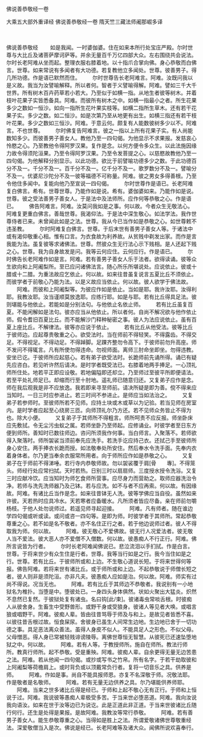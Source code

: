 佛说善恭敬经一卷


大乘五大部外重译经
佛说善恭敬经一卷
隋天竺三藏法师阇那崛多译


　　

佛说善恭敬经
　　如是我闻。一时婆伽婆。住在如来本所行处宝庄严殿。尔时世尊与大比丘及诸菩萨摩诃萨等。并余无量百千万亿四部大众。左右围绕共会说法。尔时长老阿难从坐而起。整理衣服右膝着地。以十指爪合掌向佛。身心恭敬而白佛言。世尊。如来常说有多闻者有大功德。若复教他立多闻处。世尊。彼善男子。得几所功德。作是语已默然而住。
　　尔时世尊告长老阿难言。阿难。汝既问我以是义故。我当为汝譬喻解释。所以者何。智者于义譬喻得解。阿难。譬如三千大千世界。所有树木百卉药草若小若大。乃至似于如横一指。从地生者彼等树木。并着枝叶花果子实皆悉备具。阿难。而彼所有树木之中。如横一指最小之者。所生花果多少之数如一恒沙。如向一指所生花叶果实枝等。如横二指所生草木。还有若干花果子实。多少之数。如二恒沙。如是次第乃至从地更有出生。如横三指还有若干枝叶花果。多少之数如三恒沙。阿难。于意云何。颇复有人能数彼树多少以不。阿难言。不也世尊。
　　尔时佛复告阿难言。彼之一指以上所有花果子实。有人尚能数知多少。而彼善男子善女人。教他乃至一四句偈。为他显示不求果报。发慈哀心怜愍之心。乃至教他令得阿罗汉果。复作是念。以何方便令多众生。以此法施因缘力故令得须陀洹果。乃至令得阿罗汉果。乃至令发菩提之心。以慈愍故教他乃至一四句偈。为他解释分别显示。以此功德。欲比于前譬喻功德多少之数。于此功德百分不及一。千分不及一。百千分不及一。亿千分不及一。歌罗数分不及一。譬喻分不及一。优婆尼沙陀分不及一彼等福德不可称量。阿难。彼之男女多得善根。乃至令他住多闻中。复能向他乃至宣说一四句偈。
　　尔时世尊作是语已。长老阿难复白佛言。希有。世尊世尊。乃能作如是说。希有。婆伽婆如来。乃能作如是说。世尊。彼之受法善男子善女人。于是法中及法师所。应作何等恭敬之心。作是语已。
　　佛告阿难言。阿难。汝莫问我如是之事。何以故。今者众生无敬法心。阿难复更重白佛言。善哉世尊。我渴仰法。于是法中深生敬心。如法学法。我作世尊侍者已来。未曾闻此如是之法。世尊。我从今已当作如是恭敬之心。如世尊敕不违圣教。
　　尔时阿难复白佛言。世尊。于后末世有善男子善女人等。于诸法中或有渴仰敬重心相。惟有口言。为衣食故为利养故。从贫贱中剃发出家。而作是言我能为法。虽复彼等求诸佛法。世尊。然彼众生无行法心示下贱相。是人还起下贱之心。世尊。我为自身故发是问。我等云何应住。云何应行。作是语已。
　　尔时佛告长老阿难作如是言。阿难。若有善男子善女人乐于法者。欲得读诵。彼等众生欲向和上阿阇梨所。至已应问诸佛法言。随心所乐所堪说处。应说依止。彼或十腊或十二腊。为重法故应乞依止。何以故。如来往昔虽复说言五夏比丘不须依止。而彼学者于前敬心乃能为法。以是义故应当依止。何以故。彼人欲学于佛法故。
　　阿难。而彼和上阿阇梨等。为彼应作如是依止。当如是耶。我许汝耶。汝得利耶。我教汝耶。汝当谨顺莫放逸耶。应练行耶。如是与耶。若有比丘得具足法。彼则堪能与他依止。若能如是分别法句。与他依止名依止师。
　　若有比丘虽复百夏。不能闲解如是法句。彼亦应当从他依止。所以者何。自尚不解况欲与他作依止师。假令耆旧百夏比丘。而不能解沙门释种秘密之事。彼人为法应说依止。虽有百夏上座比丘。不解律法。彼等亦应说于依止。
　　若有比丘从他受法。彼等比丘于彼师边。应起尊贵敬重之心。欲受法时。当在师前不得轻笑。不得露齿。不得交足。不得视足。不得动足。不得踔脚。足踝齐整勿令高下。于彼师前勿升高座。师不发问不得辄言。凡有所使勿得违命。勿视师面。离师三肘命坐即坐。勿得违教。安坐已讫。于彼师所应起慈心。若有弟子欲受法时。长跪师前先诵所得。诵已有疑先应咨白。若见听许然后请决。是时学者既受法已。右膝着地两手捧足。一心顶礼师所住处。地若平正即应设敬。若地偏隘即还却立。乃至师过至彼平所即便请法。若至平处礼师足已。却缩而行至十肘地。遥礼师已随意归还。又复弟子应作是念。师在我后观我是非不应放逸。我若即来寻至师前。请决所疑是即为善。傥不得来应当知时。一日三时应参进止。若三时间不参进止。是师应当如法治之。
　　又复弟子若参师时。至彼师所若不见师。应持土块或木或草以为记验。若当见师在房室内。是时学者应起至心绕房三匝。向师顶礼尔乃方还。若不见师众务皆止不得为也。除大小便。
　　又复弟子于其师所不得粗言。师所呵责不应反报。师坐卧床应先敷拭。令无尘污虫蚁之属。若师坐卧乃至师起。应修诵业。时彼学者至日东方便到师所。善知时已数往师边。咨问所须我作何事。当白师言。入聚落不。若师欲得入聚落时。师所袈裟当须前奉先应洗手。若洗手讫应持己衣。还拭己手至彼师所身心安住。两手捧衣长跪而授。如法敬奉处所安住。然后奉水令洗手面。先奉内衣着身体者。尔乃更当奉余衣服常所用者。向于师所应作如是恭敬之心。
　　又复弟子在于师前不得涕唾。若行寺内恭敬师故。勿以袈裟覆于肩[骨　　專]。不得笼头。师经行处应常扫拭。天时若热。日别三时以扇扇师。三度授水授令洗浴。又复三时应献冷饮。应当知时为师乞食师所营事。应尽身力而营助之。取师应器洗治令净。若师与洗先洗师器乃及己钵。若与应洗。如不与者不应再索。何以故。有因缘故。阿难。有诸比丘当作是念。如来往昔钵无人洗。彼等学佛应当自役。虽然如来许彼。天若热时应具冷水。天若寒者应备暖水。凡所须者皆应尽备。亲在师前勿嚼杨枝。于他人处勿说师过。若遥见师寻起迎接。
　　阿难。凡有师者。随在谁边学四句偈或听或读。或问或咨一四句等。是即为师。时彼学者于其师所。常起恭敬尊重之心。若不如是名不敬者。亦不名住正行之者。若于他边说师过者。彼人不得取我为师。何以故。
　　阿难。彼无敬心不爱佛故。彼无行人况爱法者。彼无敬人当不爱法。彼大恶人亦不爱僧不入僧数。何以故。彼愚痴人不行正行。阿难。佛所言说皆为行者。
　　尔时长老阿难闻佛说已。悲泣流泪以手扪拭。作是白言。世尊。于将来世少有众生住是行者。世尊。我等当行如是之行。我今当住如是之行。世尊。若有比丘。于彼师所或和上边。不生敬心道说长短。于将来世得何等报。佛告阿难。若将来世有诸比丘。或于师所或和上边。不起恭敬说于师僧长短之者。彼人则非是须陀洹。亦非凡夫。彼愚痴人应如是治。何以故。阿难。师实有过尚不得说。况当无也。
　　阿难。若有比丘于其师边不恭敬者。我说别有一小地狱名为椎扑。当堕是中。堕彼处已。一身四头身体俱然。状如火聚出大猛炎。炽然不息然已复然。于彼狱处复有诸虫。名曰钩[此/束]。彼诸毒虫常啖舌根。时彼痴人从彼舍身。生畜生中受野兽形。或野干身或受狼身。彼诸人等见者大唤。或唱言狼或唱野干。阿难。彼痴人辈。皆由往昔骂辱于师及与和上。是故见者皆悉不喜。以彼往昔舌根过故。恒食屎尿。舍彼身已虽生人间常生边地。生边地已舍于一切功德之事。具足恶法离众善法。虽得人身皮不似人。不能具足人之形色。不似父母。父母憎恶。得人身已常被轻贱诽谤陵辱。离佛世尊恒无智慧。从彼死已还速坠堕地狱之中。何以故。
　　阿难。若有人等。于教授师所。施自在师所。教法行师所。教真行师所。起不恭敬。受是重殃。阿难。彼痴人辈。自余更得无量无边苦患之法。阿难。若从他闻一四句偈。或抄或写书之竹帛。所有名字。于若干劫取彼和上阿阇梨等荷檐肩上。或时背负或以顶戴常负行者。复将一切音乐之具。供养是师。
　　阿难。作如是事。尚自不能具报师恩。亦复不名深敬于师。况敬法耶。作是敬者是名敬师。
　　阿难。若有无量无边供养之具。尔乃堪能供养师耶。
　　阿难。当来之世多诸比丘得是经已。于师和上起不敬心无有正行。于师和上恒说于过。阿难。我说彼等愚痴人辈极受多苦。于当来世必堕恶道。阿难。我向汝说我向语汝。如来在世于汝等边已为说讫。此是正道此非正道。于当来世彼诸比丘随行何行。还生是处得是果报。是故阿难。我教汝等常行恭敬。
　　阿难。若有善男子善女人。能生恭敬尊重之心。当得如是胜上之法。所谓爱敬诸佛世尊敬重经法。深爱敬僧当入是次。佛说是经已。长老阿难等及诸大众。闻佛所说欢喜奉行。


